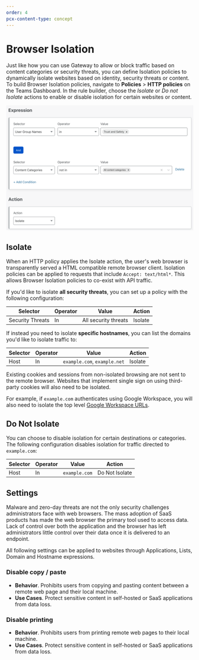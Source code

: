 ```yaml
---
order: 4
pcx-content-type: concept
---
```


# Browser Isolation

Just like how you can use Gateway to allow or block traffic based on content categories or security threats, you can define Isolation policies to dynamically isolate websites based on identity, security threats or content. To build Browser Isolation policies, navigate to **Policies** > **HTTP policies** on the Teams Dashboard. In the rule builder, choose the *Isolate* or *Do not Isolate* actions to enable or disable isolation for certain websites or content.

![Browser isolation policy](../../static/documentation/policies/bi-policy.png)

## Isolate

When an HTTP policy applies the Isolate action, the user's web browser is transparently served a HTML compatible remote browser client. Isolation policies can be applied to requests that include `Accept: text/html*`. This allows Browser Isolation policies to co-exist with API traffic.

If you'd like to isolate **all security threats**, you can set up a policy with the following configuration:

| Selector | Operator | Value | Action |
| - | - | - | - |
| Security Threats | In | All security threats | Isolate

If instead you need to isolate **specific hostnames**, you can list the domains you'd like to isolate traffic to:

| Selector | Operator | Value | Action |
| - | - | - | - |
| Host | In | `example.com`, `example.net` | Isolate

<Aside type='note' header='Isolate identity providers for applications'>

Existing cookies and sessions from non-isolated browsing are not sent to the remote browser. Websites that implement single sign on using third-party cookies will also need to be isolated.

For example, if `example.com` authenticates using Google Workspace, you will also need to isolate the top level <a href="https://support.google.com/a/answer/9012184">Google Workspace URLs</a>.

</Aside>

## Do Not Isolate

You can choose to disable isolation for certain destinations or categories. The following configuration disables isolation for traffic directed to `example.com`:

| Selector | Operator | Value | Action |
| - | - | - | - |
| Host | In | `example.com` | Do Not Isolate |

## Settings

Malware and zero-day threats are not the only security challenges administrators face with web browsers. The mass adoption of SaaS products has made the web browser the primary tool used to access data. Lack of control over both the application and the browser has left administrators little control over their data once it is delivered to an endpoint.

All following settings can be applied to websites through Applications, Lists, Domain and Hostname expressions.

### Disable copy / paste

* **Behavior**. Prohibits users from copying and pasting content between a remote web page and their local machine.
* **Use Cases**. Protect sensitive content in self-hosted or SaaS applications from data loss.

### Disable printing

* **Behavior**. Prohibits users from printing remote web pages to their local machine.
* **Use Cases**. Protect sensitive content in self-hosted or SaaS applications from data loss.
